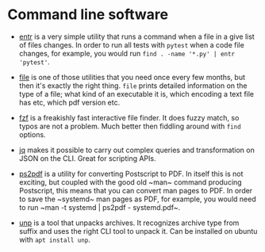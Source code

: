 # Command line software

- [entr](http://eradman.com/entrproject/) is a very simple utility that runs a
  command when a file in a give list of files changes. In order to run all tests
  with `pytest` when a code file changes, for example, you would run `find .
  -name '*.py' | entr 'pytest'`.

- [file](https://en.wikipedia.org/wiki/File_(command)) is one of those utilities
  that you need once every few months, but then it's exactly the right thing.
  `file` prints detailed information on the type of a file; what kind of an
  executable it is, which encoding a text file has etc, which pdf version etc.

- [fzf](https://github.com/junegunn/fzf/) is a freakishly fast interactive file
  finder. It does fuzzy match, so typos are not a problem. Much better then
  fiddling around with `find` options.

- [jq](https://stedolan.github.io/jq/) makes it possible to carry out complex
  queries and transformation on JSON on the CLI. Great for scripting APIs.

- [ps2pdf](https://linux.die.net/man/1/ps2pdf) is a utility for converting
  Postscript to PDF. In itself this is not exciting, but coupled with the good
  old ~man~ command producing Postscript, this means that you can convert man
  pages to PDF. In order to save the ~systemd~ man pages as PDF, for example,
  you would need to run ~man -t systemd | ps2pdf - systemd.pdf~.

- [unp](https://github.com/mitsuhiko/unp) is a tool that unpacks archives. It
  recognizes archive type from suffix and uses the right CLI tool to unpack it.
  Can be installed on ubuntu with `apt install unp`.